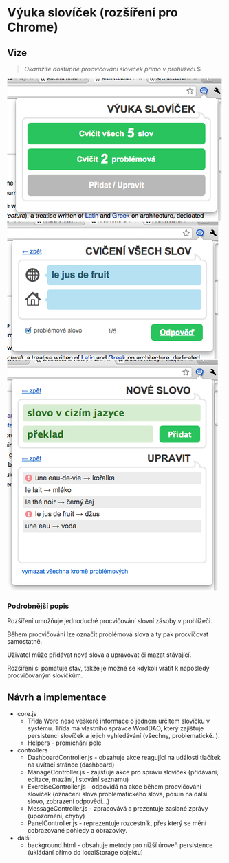 Výuka slovíček (rozšíření pro Chrome)
=====================================

## Vize

> *Okamžitě dostupné procvičování slovíček přímo v prohlížeči.*$

![Dashboard](https://github.com/peruginni/Vyuka-Slovicek-Chrome-Extension/raw/master/docs/screenshot-dashboard.png)
![Exercise](https://github.com/peruginni/Vyuka-Slovicek-Chrome-Extension/raw/master/docs/screenshot-exercise.png)
![Edit](https://github.com/peruginni/Vyuka-Slovicek-Chrome-Extension/raw/master/docs/screenshot-edit.png)


### Podrobnější popis 

Rozšíření umožňuje jednoduché procvičování slovní zásoby v prohlížeči. 

Během procvičování lze označit problémová slova a ty pak procvičovat samostatně. 

Uživatel může přidávat nová slova a upravovat či mazat stávající. 

Rozšíření si pamatuje stav, takže je možné se kdykoli vrátit k naposledy procvičovaným slovíčkům.

## Návrh a implementace

* core.js
  * Třída Word nese veškeré informace o jednom určitém slovíčku v systému. Třída má vlastního správce WordDAO, který zajišťuje persistenci slovíček a jejich vyhledávání (všechny, problematické..).
  * Helpers - promíchání pole
* controllers
   * DashboardController.js - obsahuje akce reagující na události tlačítek na uvítací stránce (dashboard)
   * ManageController.js - zajišťuje akce pro správu slovíček (přidávání, editace, mazání, listování seznamu)
   * ExerciseController.js - odpovídá na akce během procvičování slovíček (označení slova problematického slova, posun na další slovo, zobrazení odpovědi...)
   * MessageController.js - zpracovává a prezentuje zaslané zprávy (upozornění, chyby)
   * PanelController.js - reprezentuje rozcestník, přes který se mění cobrazované pohledy a obrazovky.
* další
   * background.html - obsahuje metody pro nižší úroveň persistence (ukládání přímo do localStorage objektu)





